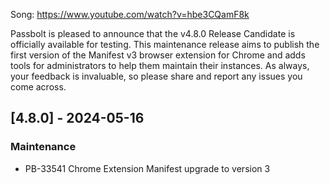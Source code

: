 Song: https://www.youtube.com/watch?v=hbe3CQamF8k

Passbolt is pleased to announce that the v4.8.0 Release Candidate is officially available for testing. This maintenance release aims to publish the first version of the Manifest v3 browser extension for Chrome and adds tools for administrators to help them maintain their instances. As always, your feedback is invaluable, so please share and report any issues you come across.

## [4.8.0] - 2024-05-16
### Maintenance
- PB-33541 Chrome Extension Manifest upgrade to version 3
